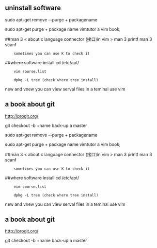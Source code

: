 ## uninstall software 

sudo apt-get remove --purge + packagename

sudo apt-get purge + package name
vimtutor   a vim book;

##man 3 < about c language connector (接口)in vim > 
        man 3 printf     man 3 scanf 

        sometimes you can use K to check it 

##where software install
        cd /etc/apt/

        vim sourse.list

        dpkg -L tree (check where tree install)

new and vnew
        you can view serval files in a teminal use vim 

## a book about git

http://progit.org/

git checkout -b +name
        back-up a master

sudo apt-get remove --purge + packagename

sudo apt-get purge + package name
vimtutor   a vim book;

##man 3 < about c language connector (接口)in vim > 
        man 3 printf     man 3 scanf 

        sometimes you can use K to check it 

##where software install
        cd /etc/apt/

        vim sourse.list

        dpkg -L tree (check where tree install)

new and vnew
        you can view serval files in a teminal use vim 

## a book about git

http://progit.org/

git checkout -b +name
        back-up a master

